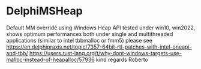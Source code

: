 # DelphiMSHeap
Default MM override using Windows Heap API
tested under win10, win2022, shows optimum performances both under single and multithreaded applications (similar to intel tbbmalloc or fmm5)
please see
https://en.delphipraxis.net/topic/7357-64bit-rtl-patches-with-intel-oneapi-and-tbb/
https://users.rust-lang.org/t/why-dont-windows-targets-use-malloc-instead-of-heapalloc/57936
kind regards
Roberto
